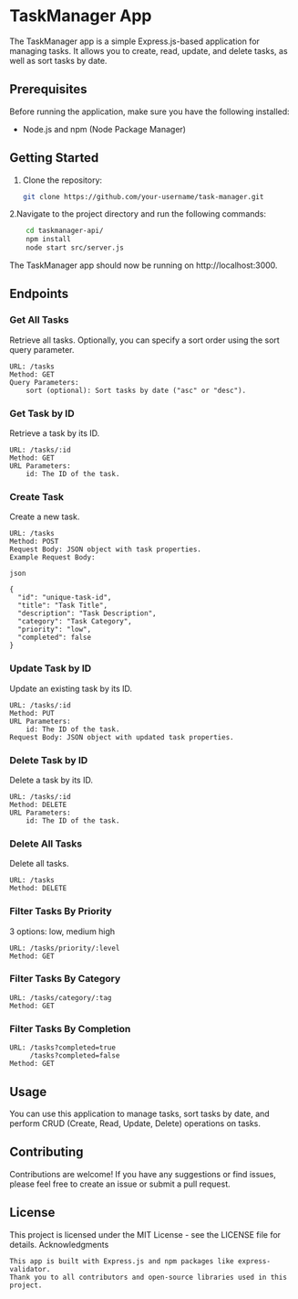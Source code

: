 # TaskManager App

The TaskManager app is a simple Express.js-based application for managing tasks. It allows you to create, read, update, and delete tasks, as well as sort tasks by date.

## Prerequisites

Before running the application, make sure you have the following installed:

- Node.js and npm (Node Package Manager)

## Getting Started

1. Clone the repository:

   ```bash
   git clone https://github.com/your-username/task-manager.git


2.Navigate to the project directory and run the following commands:

```bash
    cd taskmanager-api/
    npm install
    node start src/server.js
```

The TaskManager app should now be running on http://localhost:3000.

## Endpoints

### Get All Tasks

Retrieve all tasks. Optionally, you can specify a sort order using the sort query parameter.

    URL: /tasks
    Method: GET
    Query Parameters:
        sort (optional): Sort tasks by date ("asc" or "desc").

### Get Task by ID

Retrieve a task by its ID.

    URL: /tasks/:id
    Method: GET
    URL Parameters:
        id: The ID of the task.

### Create Task

Create a new task.

    URL: /tasks
    Method: POST
    Request Body: JSON object with task properties.
    Example Request Body:

    json

    {
      "id": "unique-task-id",
      "title": "Task Title",
      "description": "Task Description",
      "category": "Task Category",
      "priority": "low",
      "completed": false
    }

### Update Task by ID

Update an existing task by its ID.

    URL: /tasks/:id
    Method: PUT
    URL Parameters:
        id: The ID of the task.
    Request Body: JSON object with updated task properties.

### Delete Task by ID

Delete a task by its ID.

    URL: /tasks/:id
    Method: DELETE
    URL Parameters:
        id: The ID of the task.

### Delete All Tasks

Delete all tasks.

    URL: /tasks
    Method: DELETE

### Filter Tasks By Priority

3 options: low, medium high

    URL: /tasks/priority/:level
    Method: GET
### Filter Tasks By Category

    URL: /tasks/category/:tag
    Method: GET
### Filter Tasks By Completion

    URL: /tasks?completed=true
         /tasks?completed=false
    Method: GET

## Usage

You can use this application to manage tasks, sort tasks by date, and perform CRUD (Create, Read, Update, Delete) operations on tasks.

## Contributing

Contributions are welcome! If you have any suggestions or find issues, please feel free to create an issue or submit a pull request.

## License

This project is licensed under the MIT License - see the LICENSE file for details.
Acknowledgments

    This app is built with Express.js and npm packages like express-validator.
    Thank you to all contributors and open-source libraries used in this project.
